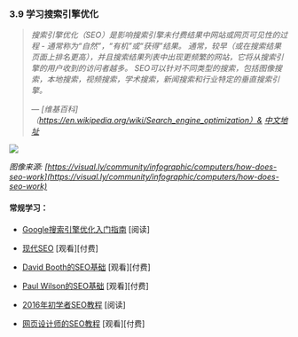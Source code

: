 <!-- 3.9 - Learn Search Engine Optimization -->
### 3.9 学习搜索引擎优化

<!-- Search engine optimization (SEO) is the process of affecting the visibility of a website or a web page in a search engine's unpaid results — often referred to as "natural," "organic," or "earned" results. In general, the earlier (or higher ranked on the search results page), and more frequently a site appears in the search results list, the more visitors it will receive from the search engine's users. SEO may target different kinds of search, including image search, local search, video search, academic search, news search and industry-specific vertical search engines.
— [Wikipedia](https://en.wikipedia.org/wiki/Search_engine_optimization) -->
> *搜索引擎优化（SEO）是影响搜索引擎未付费结果中网站或网页可见性的过程 - 通常称为“自然”，“有机”或“获得”结果。 通常，较早（或在搜索结果页面上排名更高），并且搜索结果列表中出现更频繁的网站，它将从搜索引擎的用户收到的访问者越多。 SEO可以针对不同类型的搜索，包括图像搜索，本地搜索，视频搜索，学术搜索，新闻搜索和行业特定的垂直搜索引擎。*
>
> *— [维基百科]（https://en.wikipedia.org/wiki/Search_engine_optimization）& [中文地址](https://zh.wikipedia.org/wiki/%E6%90%9C%E5%B0%8B%E5%BC%95%E6%93%8E%E6%9C%80%E4%BD%B3%E5%8C%96)*

![](https://frontendmasters.com/books/front-end-handbook/2019/assets/images/how-does-seo-work.jpg)

*图像来源: [https://visual.ly/community/infographic/computers/how-does-seo-work](https://visual.ly/community/infographic/computers/how-does-seo-work)*

#### 常规学习：

*   [Google搜索引擎优化入门指南](http://static.googleusercontent.com/media/www.google.com/en//webmasters/docs/search-engine-optimization-starter-guide.pdf) \[阅读\]

*   [现代SEO](https://frontendmasters.com/courses/modern-seo/) \[观看\]\[付费\]

*   [David Booth的SEO基础](http://www.lynda.com/Analytics-tutorials/SEO-Fundamentals/187858-2.html) \[观看\]\[付费\]

*   [Paul Wilson的SEO基础](http://www.pluralsight.com/courses/seo-fundamentals) \[观看\]\[付费\]

*   [2016年初学者SEO教程](http://www.hobo-web.co.uk/seo-tutorial/) \[阅读\]

*   [网页设计师的SEO教程](https://webdesign.tutsplus.com/courses/seo-for-web-designers) \[观看\]\[付费\]

